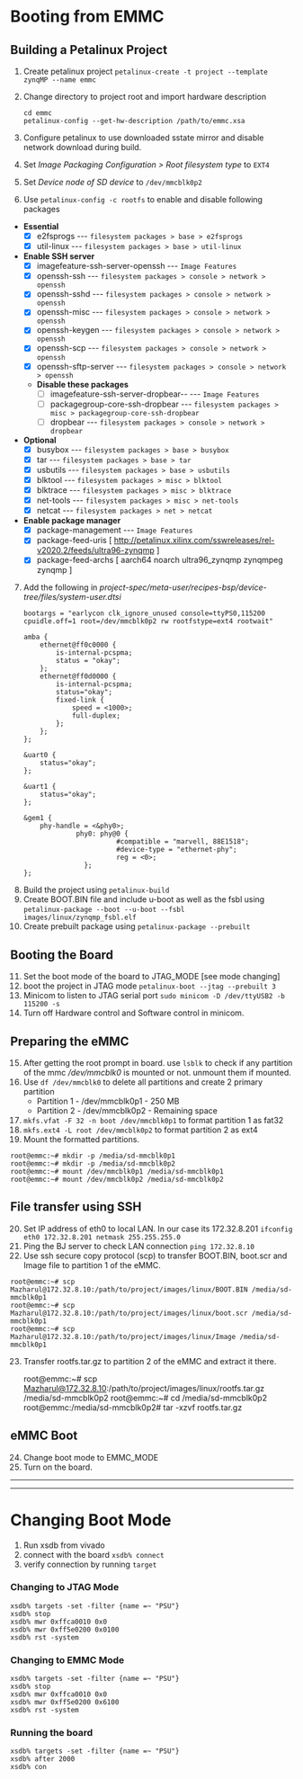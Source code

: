 # Booting from EMMC 
## Building a Petalinux Project
1. Create petalinux project 
```petalinux-create -t project --template zynqMP --name emmc```
2. Change directory to project root and import hardware description

	```
	cd emmc
	petalinux-config --get-hw-description /path/to/emmc.xsa
	```

3. Configure petalinux to use downloaded sstate mirror and disable network download during build.
4.  Set *Image Packaging Configuration > Root filesystem type* to `EXT4`
5.  Set *Device node of SD device* to `/dev/mmcblk0p2`
6.  Use `petalinux-config -c rootfs` to enable and disable following packages  
- **Essential**
	- [X] e2fsprogs --- `filesystem packages > base > e2fsprogs`
	- [X] util-linux --- `filesystem packages > base > util-linux`
- **Enable SSH server**
	- [X] imagefeature-ssh-server-openssh --- `Image Features`
	- [X] openssh-ssh --- `filesystem packages > console > network > openssh`
	- [X] openssh-sshd --- `filesystem packages > console > network > openssh`
	- [x] openssh-misc --- `filesystem packages > console > network > openssh`
	- [X] openssh-keygen --- `filesystem packages > console > network > openssh`
	- [X] openssh-scp --- `filesystem packages > console > network > openssh`
	- [X] openssh-sftp-server --- `filesystem packages > console > network > openssh`
	- **Disable these packages** 
		- [ ] imagefeature-ssh-server-dropbear-- --- `Image Features`
		- [ ] packagegroup-core-ssh-dropbear --- `filesystem packages > misc > packagegroup-core-ssh-dropbear`
		- [ ] dropbear --- `filesystem packages > console > network > dropbear`
- **Optional**
	- [X] busybox --- `filesystem packages > base > busybox`
	- [X] tar --- `filesystem packages > base > tar`
	- [X] usbutils --- `filesystem packages > base > usbutils`
	- [X] blktool --- `filesystem packages > misc > blktool`
	- [X] blktrace --- `filesystem packages > misc > blktrace`
	- [X] net-tools --- `filesystem packages > misc > net-tools`
	- [X] netcat --- `filesystem packages > net > netcat`
- **Enable package manager**
	- [X] package-management --- `Image Features`
	- [X] package-feed-uris [ http://petalinux.xilinx.com/sswreleases/rel-v2020.2/feeds/ultra96-zynqmp ]
	- [X] package-feed-archs [ aarch64 noarch ultra96_zynqmp zynqmpeg zynqmp ] 
7. Add the following in *project-spec/meta-user/recipes-bsp/device-tree/files/system-user.dtsi*
	```
	bootargs = "earlycon clk_ignore_unused console=ttyPS0,115200 cpuidle.off=1 root=/dev/mmcblk0p2 rw rootfstype=ext4 rootwait"

	amba {
		ethernet@ff0c0000 {
			is-internal-pcspma;
			status = "okay";
		};
		ethernet@ff0d0000 {
			is-internal-pcspma;
			status="okay";
			fixed-link {
				speed = <1000>;
				full-duplex;
	        };
		};
	};
	        
	&uart0 {
		status="okay";
	};

	&uart1 {
		status="okay";
	};

	&gem1 {	
		phy-handle = <&phy0>;
	             phy0: phy@0 {
	                       #compatible = "marvell, 88E1518";
	                       #device-type = "ethernet-phy";
	                       reg = <0>;
	               };
	};
	```
8.  Build the project using `petalinux-build`
9. Create BOOT.BIN file and include u-boot as well as the fsbl using 
`petalinux-package --boot --u-boot --fsbl images/linux/zynqmp_fsbl.elf`
10. Create prebuilt package using `petalinux-package --prebuilt`
## Booting the Board
11. Set the boot mode of the board to JTAG_MODE [see mode changing]
12. boot the project in JTAG mode `petalinux-boot --jtag --prebuilt 3`
13.  Minicom to listen to JTAG serial port `sudo minicom -D /dev/ttyUSB2 -b 115200 -s`
14. Turn off Hardware control and Software control in minicom.  
## Preparing the eMMC
15.  After getting the root prompt in board. use `lsblk` to check if any partition of the mmc */dev/mmcblk0* is mounted or not. unmount them if mounted.
16. Use `df /dev/mmcblk0` to delete all partitions and create 2 primary partition
	- Partition 1 - /dev/mmcblk0p1 - 250 MB
	- Partition 2 - /dev/mmcblk0p2 - Remaining space
17. `mkfs.vfat -F 32 -n boot /dev/mmcblk0p1` to  format partition 1 as fat32
18. `mkfs.ext4 -L root /dev/mmcblk0p2` to format partition 2 as ext4
19.  Mount the formatted partitions.

	root@emmc:~# mkdir -p /media/sd-mmcblk0p1
	root@emmc:~# mkdir -p /media/sd-mmcblk0p2
	root@emmc:~# mount /dev/mmcblk0p1 /media/sd-mmcblk0p1
	root@emmc:~# mount /dev/mmcblk0p2 /media/sd-mmcblk0p2
	

## File transfer using SSH
20. Set IP address of eth0 to local LAN. In our case its 172.32.8.201
```ifconfig eth0 172.32.8.201 netmask 255.255.255.0```
21. Ping the BJ server to check LAN connection
```ping 172.32.8.10```
22.  Use ssh secure copy protocol (scp) to transfer BOOT.BIN, boot.scr and Image file to partition 1 of the eMMC.

	root@emmc:~# scp Mazharul@172.32.8.10:/path/to/project/images/linux/BOOT.BIN /media/sd-mmcblk0p1
	root@emmc:~# scp Mazharul@172.32.8.10:/path/to/project/images/linux/boot.scr /media/sd-mmcblk0p1
	root@emmc:~# scp Mazharul@172.32.8.10:/path/to/project/images/linux/Image /media/sd-mmcblk0p1

23. Transfer rootfs.tar.gz to partition 2 of the eMMC and extract it there.

	root@emmc:~# scp Mazharul@172.32.8.10:/path/to/project/images/linux/rootfs.tar.gz /media/sd-mmcblk0p2
	root@emmc:~# cd /media/sd-mmcblk0p2
	root@emmc:/media/sd-mmcblk0p2# tar -xzvf rootfs.tar.gz

## eMMC Boot
24. Change boot mode to EMMC_MODE
25. Turn on the board.

---
---
# Changing Boot Mode
1. Run xsdb from vivado
2. connect with the board
```xsdb% connect```
3. verify connection by running `target`
### Changing to JTAG Mode
```
xsdb% targets -set -filter {name =~ "PSU"}
xsdb% stop
xsdb% mwr 0xffca0010 0x0
xsdb% mwr 0xff5e0200 0x0100
xsdb% rst -system
```
### Changing to EMMC Mode
```
xsdb% targets -set -filter {name =~ "PSU"}
xsdb% stop
xsdb% mwr 0xffca0010 0x0
xsdb% mwr 0xff5e0200 0x6100
xsdb% rst -system
```
### Running the board
```
xsdb% targets -set -filter {name =~ "PSU"}
xsdb% after 2000
xsdb% con
```
